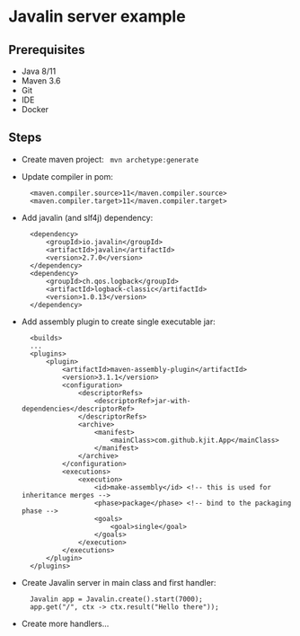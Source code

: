 # Javalin server example

## Prerequisites 

- Java 8/11
- Maven 3.6
- Git 
- IDE
- Docker

## Steps

* Create maven project: `` mvn archetype:generate``
* Update compiler in pom:

        <maven.compiler.source>11</maven.compiler.source>
        <maven.compiler.target>11</maven.compiler.target>

* Add javalin (and slf4j) dependency:

        <dependency>
            <groupId>io.javalin</groupId>
            <artifactId>javalin</artifactId>
            <version>2.7.0</version>
        </dependency>
        <dependency>
            <groupId>ch.qos.logback</groupId>
            <artifactId>logback-classic</artifactId>
            <version>1.0.13</version>
        </dependency>

* Add assembly plugin to create single executable jar:

        <builds>
        ...
        <plugins>
            <plugin>
                <artifactId>maven-assembly-plugin</artifactId>
                <version>3.1.1</version>
                <configuration>
                    <descriptorRefs>
                        <descriptorRef>jar-with-dependencies</descriptorRef>
                    </descriptorRefs>
                    <archive>
                        <manifest>
                            <mainClass>com.github.kjit.App</mainClass>
                        </manifest>
                    </archive>
                </configuration>
                <executions>
                    <execution>
                        <id>make-assembly</id> <!-- this is used for inheritance merges -->
                        <phase>package</phase> <!-- bind to the packaging phase -->
                        <goals>
                            <goal>single</goal>
                        </goals>
                    </execution>
                </executions>
            </plugin>
        </plugins>

* Create Javalin server in main class and first handler:

        Javalin app = Javalin.create().start(7000);
        app.get("/", ctx -> ctx.result("Hello there"));

* Create more handlers...
	

